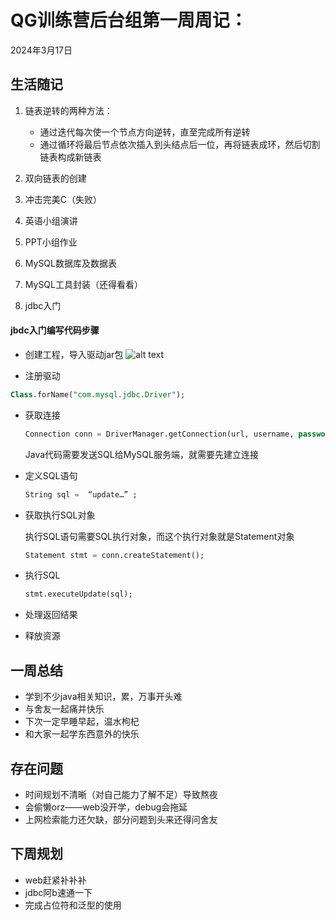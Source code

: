 # QG训练营后台组第一周周记：
2024年3月17日

## 生活随记
1. 链表逆转的两种方法：
    
    * 通过迭代每次使一个节点方向逆转，直至完成所有逆转
    * 通过循环将最后节点依次插入到头结点后一位，再将链表成环，然后切割链表构成新链表

2. 双向链表的创建
3. 冲击完美C（失败）
4. 英语小组演讲
5. PPT小组作业
6. MySQL数据库及数据表
7. MySQL工具封装（还得看看）
8. jdbc入门
####   jbdc入门编写代码步骤

* 创建工程，导入驱动jar包
    ![alt text](image.png)


*  注册驱动

  ```sql
  Class.forName("com.mysql.jdbc.Driver");
  ```

* 获取连接

  ```sql
  Connection conn = DriverManager.getConnection(url, username, password);
  ```

  Java代码需要发送SQL给MySQL服务端，就需要先建立连接

* 定义SQL语句

  ```sql
  String sql =  “update…” ;
  ```

* 获取执行SQL对象

  执行SQL语句需要SQL执行对象，而这个执行对象就是Statement对象

  ```sql
  Statement stmt = conn.createStatement();
  ```

* 执行SQL

  ```sql
  stmt.executeUpdate(sql);  
  ```

* 处理返回结果
* 释放资源

## 一周总结
* 学到不少java相关知识，累，万事开头难
* 与舍友一起痛并快乐
* 下次一定早睡早起，温水枸杞
* 和大家一起学东西意外的快乐


## 存在问题
* 时间规划不清晰（对自己能力了解不足）导致熬夜
* 会偷懒orz——web没开学，debug会拖延
* 上网检索能力还欠缺，部分问题到头来还得问舍友


## 下周规划
* web赶紧补补补
* jdbc阿b速通一下
* 完成占位符和泛型的使用

